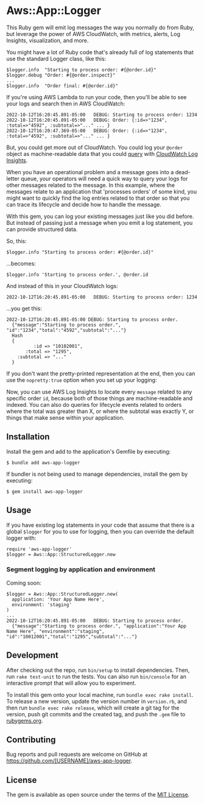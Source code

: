 # Aws::App::Logger

This Ruby gem will emit log messages the way you normally do from Ruby,
but leverage the power of AWS CloudWatch, with metrics, alerts, Log Insights,
visualization, and more.

You might have a lot of Ruby code that's already full of log statements that
use the standard Logger class, like this:

    $logger.info  "Starting to process order: #{@order.id}"
    $logger.debug "Order: #{@order.inspect}"
    ...
    $logger.info  "Order final: #{@order.id}"

If you're using AWS Lambda to run your code, then you'll be able to see your
logs and search then in AWS CloudWatch:

    2022-10-12T16:20:45.891-05:00	DEBUG: Starting to process order: 1234
    2022-10-12T16:20:45.891-05:00	DEBUG: Order: {:id=>"1234", :total=>"4592", :subtotal=>"..." ... }
    2022-10-12T16:20:47.369-05:00	DEBUG: Order: {:id=>"1234", :total=>"4592", :subtotal=>"..." ... }

But, you could get more out of CloudWatch.  You could log your `@order` object
as machine-readable data that you could
[query](https://docs.aws.amazon.com/AmazonCloudWatch/latest/logs/CWL_QuerySyntax.html)
with [CloudWatch Log Insights](https://docs.aws.amazon.com/AmazonCloudWatch/latest/logs/AnalyzingLogData.html).

When you have an operational problem and a message goes into a dead-letter queue,
your operators will need a quick way to query your logs for other messages
related to the message.  In this example, where the messages relate to an
application that 'processes orders' of some kind, you might want to quickly
find the log entries related to that order so that you can trace its lifecycle
and decide how to handle the message.

With this gem, you can log your existing messages just like you did before.
But instead of passing just a message when you emit a log statement, you can
provide structured data.

So, this:

    $logger.info "Starting to process order: #{@order.id}"

...becomes:

    $logger.info 'Starting to process order.', @order.id

And instead of this in your CloudWatch logs:

    2022-10-12T16:20:45.891-05:00 	DEBUG: Starting to process order: 1234

...you get this:

    2022-10-12T16:20:45.891-05:00 DEBUG: Starting to process order.
      {"message":"Starting to process order.", "id":"1234","total":"4592","subtotal":"..."}
      Hash
      {
              :id => "10102001",
           :total => "1295",
        :subtotal => "..."
      }

If you don't want the pretty-printed representation at the end, then you can
use the `nopretty:true` option when you set up your logging:

    

Now, you can use AWS Log Insights to locate every `message` related to any
specific order `id`, because both of those things are machine-readable and
indexed.  You can also do queries for lifecycle events related to orders
where the total was greater than X, or where the subtotal was exactly Y,
or things that make sense within your application.

## Installation

Install the gem and add to the application's Gemfile by executing:

    $ bundle add aws-app-logger

If bundler is not being used to manage dependencies, install the gem by executing:

    $ gem install aws-app-logger

## Usage

If you have existing log statements in your code that assume that there is a
global `$logger` for you to use for logging, then you can override the default
logger with:

    require 'aws-app-logger'
    $logger = Aws::App::StructuredLogger.new

### Segment logging by application and environment

Coming soon:

    $logger = Aws::App::StructuredLogger.new(
      application: 'Your App Name Here',
      environment: 'staging'
    )
    ...
    2022-10-12T16:20:45.891-05:00	DEBUG: Starting to process order.
      {"message":"Starting to process order.", "application":"Your App Name Here", "environment":"staging", "id":"10012001","total":"1295","subtotal":"..."}


## Development

After checking out the repo, run `bin/setup` to install dependencies. Then, run `rake test-unit` to run the tests. You can also run `bin/console` for an interactive prompt that will allow you to experiment.

To install this gem onto your local machine, run `bundle exec rake install`. To release a new version, update the version number in `version.rb`, and then run `bundle exec rake release`, which will create a git tag for the version, push git commits and the created tag, and push the `.gem` file to [rubygems.org](https://rubygems.org).

## Contributing

Bug reports and pull requests are welcome on GitHub at https://github.com/[USERNAME]/aws-app-logger.

## License

The gem is available as open source under the terms of the [MIT License](https://opensource.org/licenses/MIT).
